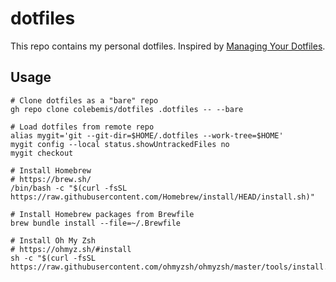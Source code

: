 # dotfiles

This repo contains my personal dotfiles. Inspired by [Managing Your Dotfiles](https://www.anishathalye.com/2014/08/03/managing-your-dotfiles/).

## Usage

```shell
# Clone dotfiles as a "bare" repo
gh repo clone colebemis/dotfiles .dotfiles -- --bare

# Load dotfiles from remote repo
alias mygit='git --git-dir=$HOME/.dotfiles --work-tree=$HOME'
mygit config --local status.showUntrackedFiles no
mygit checkout

# Install Homebrew
# https://brew.sh/
/bin/bash -c "$(curl -fsSL https://raw.githubusercontent.com/Homebrew/install/HEAD/install.sh)"

# Install Homebrew packages from Brewfile
brew bundle install --file=~/.Brewfile

# Install Oh My Zsh
# https://ohmyz.sh/#install
sh -c "$(curl -fsSL https://raw.githubusercontent.com/ohmyzsh/ohmyzsh/master/tools/install.sh)"
```
